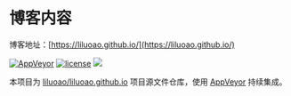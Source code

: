# 博客内容
博客地址：[https://liluoao.github.io/](https://liluoao.github.io/)

[![AppVeyor](https://img.shields.io/appveyor/ci/liluoao/blog-source.svg?logo=appveyor)](https://ci.appveyor.com/project/liluoao/blog-source)
[![license](https://img.shields.io/github/license/liluoao/blog-source.svg)](https://github.com/liluoao/blog-source/blob/master/LICENSE)
[![](https://github.styleci.io/repos/126924538/shield?branch=master)](https://github.styleci.io/analyses/X03ELE#)

本项目为 [liluoao/liluoao.github.io](https://github.com/liluoao/liluoao.github.io) 项目源文件仓库，使用 [AppVeyor](https://ci.appveyor.com) 持续集成。
